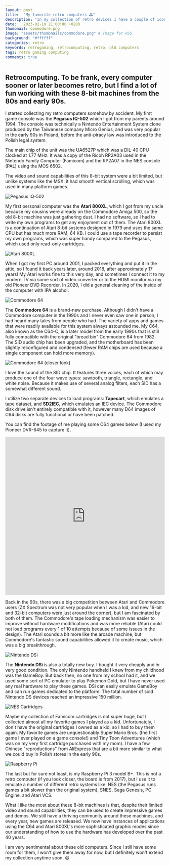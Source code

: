 ```yaml
---
layout: post
title:  "My favorite retro computers 🕹"
description: "In my collection of retro devices I have a couple of iconic computers and consoles including Atari 800XL and Commodore 64."
date:   2023-02-10 21:00:00 +0200
thumbnail: commodore.png
image: "assets/thumbnails/commodore.png" # Image for RSS
background: "#ffffff"
categories: retro
keywords: retrogaming, retrocomputing, retro, old computers
tags: retro gaming computing
comments: true
---
```


## Retrocomputing. To be frank, every computer sooner or later becomes retro, but I find a lot of fun working with these 8-bit machines from the 80s and early 90s.

I started collecting my retro computers somehow by accident. My first game console was the **Pegasus IQ-502** which I got from my parents around 1994. The console was technically a Nintendo Entertainment System clone produced by the Taiwanese company Micro Genius, and was very popular in the early 90s in Poland, before the anti-piracy law was introduced to the Polish legal system.

The main chip of the unit was the UA6527P which was a DIL-40 CPU clocked at 1.77 MHz. It was a copy of the Ricoh RP2A03 used in the Nintendo Family Computer (Famicom) and the RP2A07 in the NES console (PAL) using the MOS 6502.

The video and sound capabilities of this 8-bit system were a bit limited, but unlike systems like the MSX, it had smooth vertical scrolling, which was used in many platform games.

![Pegasus IQ-502]({{site.url}}/assets/2023-02-10/Pegasus_IQ-502.jpg)

My first personal computer was the **Atari 800XL**, which I got from my uncle because my cousins were already on the Commodore Amiga 500, so the old 8-bit machine was just gathering dust. I had no software, so I had to write my own programs to get any enjoyment out of them. The Atari 800XL is a continuation of Atari 8-bit systems designed in 1979 and uses the same CPU but has much more RAM, 64 KB. I could use a tape recorder to persist my own programs, which was super handy compared to the Pegasus, which used only read-only cartridges.

![Atari 800XL]({{site.url}}/assets/2023-02-10/Atari800XL.jpg)

When I got my first PC around 2001, I packed everything and put it in the attic, so I found it back years later, around 2018, after approximately 17 years! My Atari works fine to this very day, and sometimes I connect it to my modern TV via some sort of video converter or to the HDMI monitor via my old Pioneer DVD Recorder. In 2020, I did a general cleaning of the inside of the computer with IPA alcohol.

![Commodore 64]({{site.url}}/assets/2023-02-10/Commodore64.jpg)

The **Commodore 64** is a brand-new purchase. Although I didn't have a Commodore computer in the 1990s and I never even saw one in person, I had heard many tales from people who had. The variety of apps and games that were readily available for this system always astounded me. My C64, also known as the C64-C, is a later model from the early 1990s that is still fully compatible with the original "bread bin" Commodore 64 from 1982. The SID audio chip has been upgraded, and the motherboard has been slightly reconfigured and condensed (fewer RAM chips are used because a single component can hold more memory).

![Commodore 64 (closer look)]({{site.url}}/assets/2023-02-10/Commodore64-2.jpg)

I love the sound of the SID chip.  It features three voices, each of which may produce one of the four wave types: sawtooth, triangle, rectangle, and white noise. Because it makes use of several analog filters, each SID has a somewhat different sound.

I utilize two separate devices to load programs: **Tapecart**, which emulates a tape dataset, and **SD2IEC**, which emulates an IEC device. The Commodore disk drive isn't entirely compatible with it, however many D64 images of C64 disks are fully functional or have been patched.

You can find the footage of me playing some C64 games below (I used my Pioneer DVR-645 to capture it).

<iframe width="100%" height="500" src="https://www.youtube.com/embed/LaTrxRJUdHk" title="YouTube video player" frameborder="0" allow="accelerometer; autoplay; clipboard-write; encrypted-media; gyroscope; picture-in-picture; web-share" allowfullscreen></iframe>

Back in the 90s, there was a big competition between Atari and Commodore users (ZX Spectrum was not very popular when I was a kid, and new 16-bit and 32-bit computers were just around the corner), but I am fascinated by both of them. The Commodore's tape loading mechanism was easier to improve without hardware modifications and was more reliable (Atari could not load programs every 1 of 10 attempts because of some issues in the design). The Atari sounds a bit more like the arcade machine, but Commodore's fantastic sound capabilities allowed it to create music, which was a big breakthrough.

![Nintendo DSi]({{site.url}}/assets/2023-02-10/Nintendo_DSi.jpg)

The **Nintendo DSi** is also a totally new buy. I bought it very cheaply and in very good condition. The only Nintendo handheld I knew from my childhood was the GameBoy. But back then, no one from my school had it, and we used some sort of PC emulator to play Pokemon Gold, but I have never used any real hardware to play these games. DSi can easily emulate GameBoy and can run games dedicated to the platform. The total number of sold Nintendo DS devices reached an impressive 150 million.

![NES Cartridges]({{site.url}}/assets/2023-02-10/NES_Carts.jpg)

Maybe my collection of Famicom cartridges is not super huge, but I collected almost all my favorite games I played as a kid. Unfortunately, I don't have the original cartridges I owned as a kid, so I had to buy them again. My favorite games are unquestionably Super Mario Bros. (the first game I ever played on a game console!) and Tiny Toon Adventures (which was on my very first cartridge purchased with my mom). I have a few Chinese "reproductions" from AliExpress that are a bit more similar to what we could buy in Polish stores in the early 90s.

![Raspberry Pi]({{site.url}}/assets/2023-02-10/Raspberry_Pi.jpg)

The last but for sure not least, is my Raspberry Pi 3 model B+. This is not a retro computer (if you look closer, the board is from 2017), but I use it to emulate a number of different retro systems like: NES (the Pegasus runs games a bit slower than the original system), SNES, Sega Genesis, PC Engine, and Atari VCS.

What I like the most about these 8-bit machines is that, despite their limited video and sound capabilities, they can be used to create impressive games and demos. We still have a thriving community around these machines, and every year, new games are released. We now have instances of applications using the C64 and Atari 800XL's more sophisticated graphic modes since our understanding of how to use the hardware has developed over the past 40 years.

I am very sentimental about these old computers. Since I still have some room for them, I won't give them away for now, but I definitely won't extend my collection anytime soon. 😄